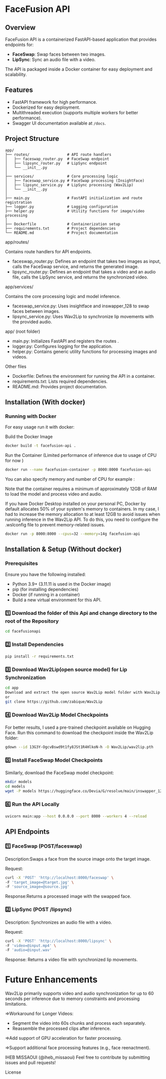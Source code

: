 # FaceFusion API

## Overview
FaceFusion API is a containerized FastAPI-based application that provides endpoints for:

- **FaceSwap**: Swap faces between two images.
- **LipSync**: Sync an audio file with a video.

The API is packaged inside a Docker container for easy deployment and scalability.

## Features
- FastAPI framework for high performance.
- Dockerized for easy deployment.
- Multithreaded execution (supports multiple workers for better performance).
- Swagger UI documentation available at `/docs`.



## Project Structure

```plaintext
app/
├── routes/                 # API route handlers
│   ├── faceswap_router.py  # FaceSwap endpoint
│   ├── lipsync_router.py   # LipSync endpoint
│   └── __init__.py
│
├── services/               # Core processing logic
│   ├── faceswap_service.py # FaceSwap processing (InsightFace)
│   ├── lipsync_service.py  # LipSync processing (Wav2Lip)
│   └── __init__.py
│
├── main.py                 # FastAPI initialization and route registration
├── logger.py               # Logging configuration
├── helper.py               # Utility functions for image/video processing
│
├── Dockerfile              # Containerization setup
├── requirements.txt        # Project dependencies
└── README.md               # Project documentation
```

app/routes/

Contains route handlers for API endpoints.

- faceswap_router.py: Defines an endpoint that takes two images as input, calls the FaceSwap service, and returns the generated image.
- lipsync_router.py: Defines an endpoint that takes a video and an audio file, calls the LipSync service, and returns the synchronized video.

app/services/

Contains the core processing logic and model inference.

- faceswap_service.py: Uses insightface and inswapper_128 to swap faces between images.
- lipsync_service.py: Uses Wav2Lip to synchronize lip movements with the provided audio.

app/ (root folder)

- main.py: Initializes FastAPI and registers the routes .
- logger.py: Configures logging for the application.
- helper.py: Contains generic utility functions for processing images and videos.

Other files

- Dockerfile: Defines the environment for running the API in a container.
- requirements.txt: Lists required dependencies.
- README.md: Provides project documentation.


## Installation  (With docker)

###   Running with Docker
For easy usage run it with docker:

Build the Docker Image
```bash
docker build -t facefusion-api .
```
Run the Container (Limited performance of inference due to usage of  CPU for now )
```bash
docker run --name facefusion-container -p 8000:8000 facefusion-api
```
You can also specify memory and number of CPU  for example :

Note that the container requires a minimum of approximately 12GB of RAM to load the model and process video and audio.

If you have Docker Desktop installed on your personal PC, Docker by default allocates 50% of your system's memory to containers. In my case, I had to increase the memory allocation to at least 12GB to avoid issues when running inference in the Wav2Lip API.
To do this, you need to configure the .wslconfig file to prevent memory-related issues.
```bash
docker run -p 8000:8000 --cpus=32 --memory=14g facefusion-api

```

## Installation & Setup (Without docker)

### Prerequisites
Ensure you have the following installed:
- Python 3.9+ (3.11.11 is used in the Docker image)
- pip (for installing dependencies)
- Docker (if running in a container)
- Build a new virtual environment for this API.

### 1️⃣ Download the folder of this Api and change directory to the root of the Repository
```bash
cd facefusionapi

```

### 2️⃣ Install Dependencies
```bash
pip install -r requirements.txt
```

### 3️⃣ Download Wav2Lip(open source model) for Lip Synchronization
```bash
cd app
Download and extract the open source Wav2Lip model folder with Wav2Lip name from  https://github.com/zabique/Wav2Lip
or 
git clone https://github.com/zabique/Wav2Lip
```

### 4️⃣ Download Wav2Lip Model Checkpoints
For better results, I used a pre-trained checkpoint available on Hugging Face.  Run this command to download the checkpoint inside the Wav2Lip folder:

```bash
gdown --id 13G3Y-OgcvBswd9t1fy8JSt1R4HlkoN-h -O Wav2Lip/wav2lip.pth
```

### 5️⃣ Install FaceSwap Model Checkpoints
Similarly, download the FaceSwap model checkpoint:

```bash
mkdir models
cd models
wget -P models https://huggingface.co/Devia/G/resolve/main/inswapper_128.onnx
```
###  6️⃣  Run the API Locally
```bash
uvicorn main:app --host 0.0.0.0 --port 8000 --workers 4 --reload
```


## API Endpoints
### 1️⃣  FaceSwap (POST/faceswap)
Description:Swaps a face from the source image onto the target image.

Request:

```bash
curl -X 'POST' 'http://localhost:8000/faceswap' \
-F 'target_image=@target.jpg' \
-F 'source_image=@source.jpg'
```
Response:Returns a processed image with the swapped face.

### 2️⃣   LipSync (POST /lipsync)
Description: Synchronizes an audio file with a video.

Request:
```bash
curl -X 'POST' 'http://localhost:8000/lipsync' \
-F 'video=@input.mp4' \
-F 'audio=@input.wav'
```
Response:
Returns a video file with synchronized lip movements.



# Future Enhancements

Wav2Lip primarily supports video and audio synchronization for up to 60 seconds per inference due to memory constraints and processing limitations. 

=>Workaround for Longer Videos:

  *  Segment the video into 60s chunks and process each separately.
  * Reassemble the processed clips after inference.

=>Add support of GPU acceleration for faster processing.

=>Support additional face processing features (e.g., face reenactment).


IHEB MISSAOUI (@iheb_missaoui) Feel free to contribute by submitting issues and pull requests!

License


